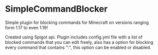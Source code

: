# SimpleCommandBlocker
Simple plugin for blocking commands for Minecraft on versions ranging form 1.17 to even 1.19!

Created using Spigot api.
Plugin includes config.yml file with a list of blocked commands that you can edit freely, also has a option for blocking every command that contains ":", this option can be enabled or disabled.
